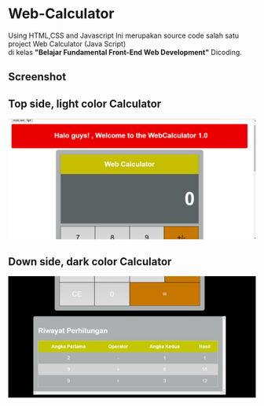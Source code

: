 
# Web-Calculator

Using HTML,CSS and Javascript
Ini merupakan source code salah satu project Web Calculator (Java Script) <br>
di kelas <b>"Belajar Fundamental Front-End Web Development"</b> Dicoding.

## Screenshot 
## Top side, light color Calculator

![App Screenshot](https://github.com/EbenEzerManurung/Web-Calculator-/blob/main/assets/img/ss1.PNG?raw=true)



## Down side, dark color Calculator

![App Screenshot](https://github.com/EbenEzerManurung/Web-Calculator-/blob/main/assets/img/ss2.PNG?raw=true)




